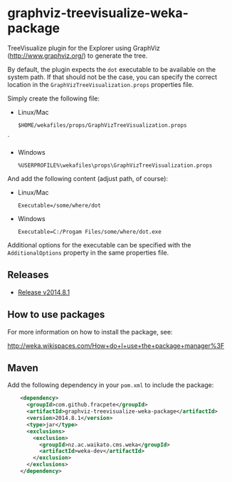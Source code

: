 graphviz-treevisualize-weka-package
===================================

TreeVisualize plugin for the Explorer using GraphViz (http://www.graphviz.org/)
to generate the tree.

By default, the plugin expects the `dot` executable to be available on the
system path. If that should not be the case, you can specify the correct
location in the `GraphVizTreeVisualization.props` properties file.

Simply create the following file:

* Linux/Mac
  ```
  $HOME/wekafiles/props/GraphVizTreeVisualization.props
  ```
`
* Windows
  ```
  %USERPROFILE%\wekafiles\props\GraphVizTreeVisualization.props
  ```

And add the following content (adjust path, of course):

* Linux/Mac
  ```
  Executable=/some/where/dot
  ```

* Windows
  ```
  Executable=C:/Progam Files/some/where/dot.exe
  ```

Additional options for the executable can be specified with the
`AdditionalOptions` property in the same properties file.


Releases
--------

* [Release v2014.8.1](https://github.com/fracpete/graphviz-treevisualize-weka-package/releases/download/v2014.8.1/graphviz-treevisualize-2014.8.1.zip)


How to use packages
-------------------

For more information on how to install the package, see:

http://weka.wikispaces.com/How+do+I+use+the+package+manager%3F


Maven
-----

Add the following dependency in your `pom.xml` to include the package:

```xml
    <dependency>
      <groupId>com.github.fracpete</groupId>
      <artifactId>graphviz-treevisualize-weka-package</artifactId>
      <version>2014.8.1</version>
      <type>jar</type>
      <exclusions>
        <exclusion>
          <groupId>nz.ac.waikato.cms.weka</groupId>
          <artifactId>weka-dev</artifactId>
        </exclusion>
      </exclusions>
    </dependency>
```

